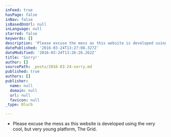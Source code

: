 ```yaml
---
inFeed: true
hasPage: false
inNav: false
isBasedOnUrl: null
inLanguage: null
starred: false
keywords: []
description: 'Please excuse the mess as this website is developed using the very cool, but very young platform, The Grid.'
datePublished: '2016-03-24T13:27:08.327Z'
dateModified: '2016-03-24T13:26:26.262Z'
title: 'Sorry!'
author: []
sourcePath: _posts/2016-03-24-sorry.md
published: true
authors: []
publisher:
  name: null
  domain: null
  url: null
  favicon: null
_type: Blurb

---
```

* Please excuse the mess as this website is developed using the very cool, but very young platform, The Grid.